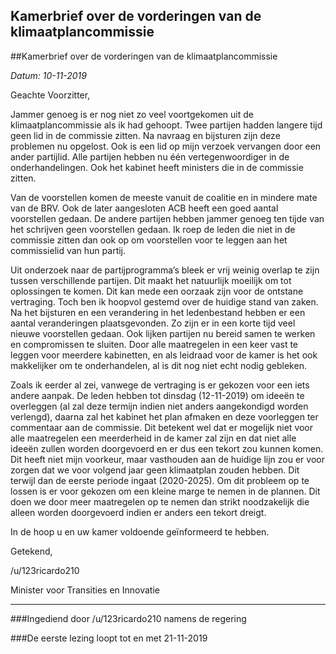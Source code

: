 ## Kamerbrief over de vorderingen van de klimaatplancommissie 
 
##Kamerbrief over de vorderingen van de klimaatplancommissie

*Datum: 10-11-2019*

Geachte Voorzitter,

Jammer genoeg is er nog niet zo veel voortgekomen uit de klimaatplancommissie als ik had gehoopt. Twee partijen hadden langere tijd geen lid in de commissie zitten. Na navraag en bijsturen zijn deze problemen nu opgelost. Ook is een lid op mijn verzoek vervangen door een ander partijlid. Alle partijen hebben nu één vertegenwoordiger in de onderhandelingen. Ook het kabinet heeft ministers die in de commissie zitten.

Van de voorstellen komen de meeste vanuit de coalitie en in mindere mate van de BRV. Ook de later aangesloten ACB heeft een goed aantal voorstellen gedaan. De andere partijen hebben jammer genoeg ten tijde van het schrijven geen voorstellen gedaan. Ik roep de leden die niet in de commissie zitten dan ook op om voorstellen voor te leggen aan het commissielid van hun partij.

Uit onderzoek naar de partijprogramma’s bleek er vrij weinig overlap te zijn tussen verschillende partijen. Dit maakt het natuurlijk moeilijk om tot oplossingen te komen. Dit kan mede een oorzaak zijn voor de ontstane vertraging. Toch ben ik hoopvol gestemd over de huidige stand van zaken. Na het bijsturen en een verandering in het ledenbestand hebben er een aantal veranderingen plaatsgevonden. Zo zijn er in een korte tijd veel nieuwe voorstellen gedaan. Ook lijken partijen nu bereid samen te werken en compromissen te sluiten. Door alle maatregelen in een keer vast te leggen voor meerdere kabinetten, en als leidraad voor de kamer is het ook makkelijker om te onderhandelen, al is dit nog niet echt nodig gebleken.

Zoals ik eerder al zei, vanwege de vertraging is er gekozen voor een iets andere aanpak. De leden hebben tot dinsdag (12-11-2019) om ideeën te overleggen (al zal deze termijn indien niet anders aangekondigd worden verlengd), daarna zal het kabinet het plan afmaken en deze voorleggen ter commentaar aan de commissie. Dit betekent wel dat er mogelijk niet voor alle maatregelen een meerderheid in de kamer zal zijn en dat niet alle ideeën zullen worden doorgevoerd en er dus een tekort zou kunnen komen. Dit heeft niet mijn voorkeur, maar vasthouden aan de huidige lijn zou er voor zorgen dat we voor volgend jaar geen klimaatplan zouden hebben. Dit terwijl dan de eerste periode ingaat (2020-2025). Om dit probleem op te lossen is er voor gekozen om een kleine marge te nemen in de plannen. Dit doen we door meer maatregelen op te nemen dan strikt noodzakelijk die alleen worden doorgevoerd indien er anders een tekort dreigt.

In de hoop u en uw kamer voldoende geïnformeerd te hebben.

Getekend,

/u/123ricardo210

Minister voor Transities en Innovatie

---

###Ingediend door /u/123ricardo210 namens de regering

###De eerste lezing loopt tot en met 21-11-2019